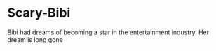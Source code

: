 # Scary-Bibi
Bibi had dreams of becoming a star in the entertainment industry. Her dream is long gone 
